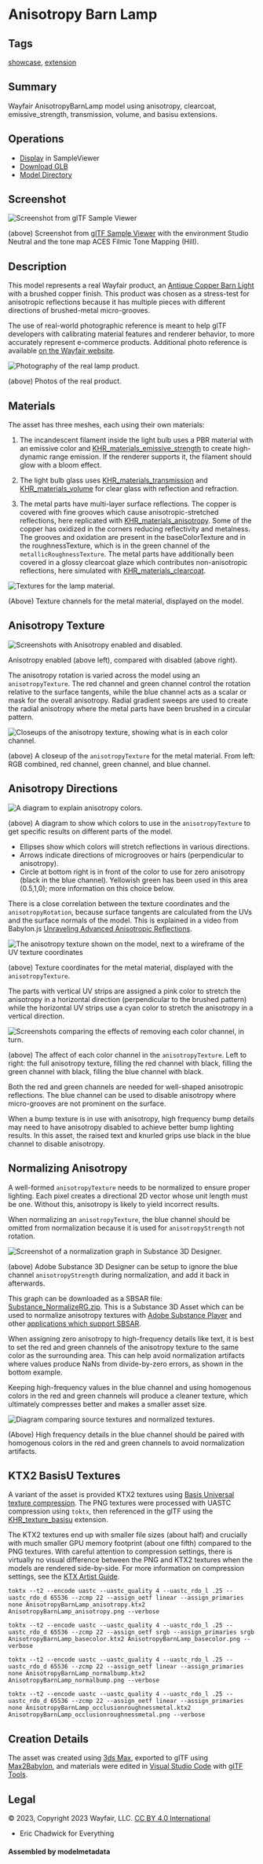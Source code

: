 # Anisotropy Barn Lamp

## Tags

[showcase](../../Models-showcase.md), [extension](../../Models-extension.md)

## Summary

Wayfair AnisotropyBarnLamp model using anisotropy, clearcoat, emissive_strength, transmission, volume, and basisu extensions.

## Operations

* [Display](https://github.khronos.org/glTF-Sample-Viewer-Release/?model=https://raw.GithubUserContent.com/KhronosGroup/glTF-Sample-Assets/main/./Models/AnisotropyBarnLamp/glTF-Binary/AnisotropyBarnLamp.glb) in SampleViewer
* [Download GLB](https://raw.GithubUserContent.com/KhronosGroup/glTF-Sample-Assets/main/./Models/AnisotropyBarnLamp/glTF-Binary/AnisotropyBarnLamp.glb)
* [Model Directory](./)

## Screenshot

![Screenshot from glTF Sample Viewer](screenshot/screenshot_Large.jpg)

(above) Screenshot from [glTF Sample Viewer](https://github.khronos.org/glTF-Sample-Viewer-Release/) with the environment Studio Neutral and the tone map ACES Filmic Tone Mapping (Hill).


## Description

This model represents a real Wayfair product, an [Antique Copper Barn Light](https://www.wayfair.com/lighting/pdp/beachcrest-home-clintonpark-1-light-dimmable-barn-light-bkwt7725.html?piid=33004628) with a brushed copper finish. This product was chosen as a stress-test for anisotropic reflections because it has multiple pieces with different directions of brushed-metal micro-grooves.

The use of real-world photographic reference is meant to help glTF developers with calibrating material features and renderer behavior, to more accurately represent e-commerce products. Additional photo reference is available [on the Wayfair website](https://www.wayfair.com/lighting/pdp/beachcrest-home-clintonpark-1-light-dimmable-barn-light-bkwt7725.html?piid=33004628).

![Photography of the real lamp product.](screenshot/reference_Photos.jpg)

(above) Photos of the real product.


## Materials

The asset has three meshes, each using their own materials:

1. The incandescent filament inside the light bulb uses a PBR material with an emissive color and [KHR_materials_emissive_strength](https://github.com/KhronosGroup/gltf/tree/main/extensions/2.0/Khronos/KHR_materials_emissive_strength#khr_materials_emissive_strength) to create high-dynamic range emission. If the renderer supports it, the filament should glow with a bloom effect.

2. The light bulb glass uses [KHR_materials_transmission](https://github.com/KhronosGroup/glTF/tree/master/extensions/2.0/Khronos/KHR_materials_transmission) and [KHR_materials_volume](https://github.com/KhronosGroup/glTF/tree/master/extensions/2.0/Khronos/KHR_materials_volume) for clear glass with reflection and refraction. 

3. The metal parts have multi-layer surface reflections. The copper is covered with fine grooves which cause anisotropic-stretched reflections, here replicated with [KHR_materials_anisotropy](https://github.com/KhronosGroup/glTF/tree/main/extensions/2.0/Khronos/KHR_materials_anisotropy). Some of the copper has oxidized in the corners reducing reflectivity and metalness. The grooves and oxidation are present in the baseColorTexture and in the roughnessTexture, which is in the green channel of the `metallicRoughnessTexture`. The metal parts have additionally been covered in a glossy clearcoat glaze which contributes non-anisotropic reflections, here simulated with [KHR_materials_clearcoat](https://github.com/KhronosGroup/glTF/tree/master/extensions/2.0/Khronos/KHR_materials_clearcoat). 

![Textures for the lamp material.](screenshot/anisotropy_Textures.jpg)

(Above) Texture channels for the metal material, displayed on the model.


## Anisotropy Texture

![Screenshots with Anisotropy enabled and disabled.](screenshot/anisotropy_WithWithout.jpg)

Anisotropy enabled (above left), compared with disabled (above right).

The anisotropy rotation is varied across the model using an `anisotropyTexture`. The red channel and green channel control the rotation relative to the surface tangents, while the blue channel acts as a scalar or mask for the overall anisotropy. Radial gradient sweeps are used to create the radial anisotropy where the metal parts have been brushed in a circular pattern. 

![Closeups of the anisotropy texture, showing what is in each color channel.](screenshot/anisotropy_Channels.jpg)

(above) A closeup of the `anisotropyTexture` for the metal material. From left: RGB combined, red channel, green channel, and blue channel.


## Anisotropy Directions

![A diagram to explain anisotropy colors.](screenshot/anisotropy_Diagram.jpg)

(above) A diagram to show which colors to use in the `anisotropyTexture` to get specific results on different parts of the model.
* Ellipses show which colors will stretch reflections in various directions.
* Arrows indicate directions of microgrooves or hairs (perpendicular to anisotropy).
* Circle at bottom right is in front of the color to use for zero anisotropy (black in the blue channel). Yellowish green has been used in this area (0.5,1,0); more information on this choice below. 

There is a close correlation between the texture coordinates and the `anisotropyRotation`, because surface tangents are calculated from the UVs and the surface normals of the model. This is explained in a video from Babylon.js [Unraveling Advanced Anisotropic Reflections](https://www.youtube.com/watch?v=Zk0A5UzNLNw).

![The anisotropy texture shown on the model, next to a wireframe of the UV texture coordinates](screenshot/anisotropy_TextureCoordinates.jpg)

(above) Texture coordinates for the metal material, displayed with the `anisotropyTexture`. 

The parts with vertical UV strips are assigned a pink color to stretch the anisotropy in a horizontal direction (perpendicular to the brushed pattern) while the horizontal UV strips use a cyan color to stretch the anisotropy in a vertical direction. 

![Screenshots comparing the effects of removing each color channel, in turn.](screenshot/anisotropy_RemovingChannels.jpg)

(above) The affect of each color channel in the `anisotropyTexture`. Left to right: the full anisotropy texture, filling the red channel with black, filling the green channel with black, filling the blue channel with black. 

Both the red and green channels are needed for well-shaped anisotropic reflections. The blue channel can be used to disable anisotropy where micro-grooves are not prominent on the surface. 

When a bump texture is in use with anisotropy, high frequency bump details may need to have anisotropy disabled to achieve better bump lighting results. In this asset, the raised text and knurled grips use black in the blue channel to disable anisotropy.


## Normalizing Anisotropy 

A well-formed `anisotropyTexture` needs to be normalized to ensure proper lighting. Each pixel creates a directional 2D vector whose unit length must be one. Without this, anisotropy is likely to yield incorrect results. 

When normalizing an `anisotropyTexture`, the blue channel should be omitted from normalization because it is used for `anisotropyStrength` not rotation. 

![Screenshot of a normalization graph in Substance 3D Designer.](screenshot/anisotropy_NormalizeGraph.jpg)

(above) Adobe Substance 3D Designer can be setup to ignore the blue channel `anisotropyStrength` during normalization, and add it back in afterwards.

This graph can be downloaded as a SBSAR file: [Substance_NormalizeRG.zip](screenshot/Substance_NormalizeRG.zip). This is a Substance 3D Asset which can be used to normalize anisotropy textures with [Adobe Substance Player](https://helpx.adobe.com/substance-3d-player/home.html) and other [applications which support SBSAR](https://helpx.adobe.com/substance-3d-integrations/home.html).

When assigning zero anisotropy to high-frequency details like text, it is best to set the red and green channels of the anisotropy texture to the same color as the surrounding area. This can help avoid normalization artifacts where values produce NaNs from divide-by-zero errors, as shown in the bottom example. 

Keeping high-frequency values in the blue channel and using homogenous colors in the red and green channels will produce a cleaner texture, which ultimately compresses better and makes a smaller asset size.

![Diagram comparing source textures and normalized textures.](screenshot/anisotropy_NormalizedColors.jpg)

(Above) High frequency details in the blue channel should be paired with homogenous colors in the red and green channels to avoid normalization artifacts.


## KTX2 BasisU Textures

A variant of the asset is provided KTX2 textures using [Basis Universal texture compression](https://github.com/KhronosGroup/KTX-Software). The PNG textures were processed with UASTC compression using `toktx`, then referenced in the glTF using the [KHR_texture_basisu](https://github.com/KhronosGroup/glTF/blob/master/extensions/2.0/Khronos/KHR_texture_basisu/) extension. 

The KTX2 textures end up with smaller file sizes (about half) and crucially with much smaller GPU memory footprint (about one fifth) compared to the PNG textures. With careful attention to compression settings, there is virtually no visual difference between the PNG and KTX2 textures when the models are rendered side-by-side. For more information on compression settings, see the [KTX Artist Guide](https://github.com/KhronosGroup/3D-Formats-Guidelines/blob/main/KTXArtistGuide.md#ktx-artist-guide). 

```
toktx --t2 --encode uastc --uastc_quality 4 --uastc_rdo_l .25 --uastc_rdo_d 65536 --zcmp 22 --assign_oetf linear --assign_primaries none AnisotropyBarnLamp_anisotropy.ktx2 AnisotropyBarnLamp_anisotropy.png --verbose

toktx --t2 --encode uastc --uastc_quality 4 --uastc_rdo_l .25 --uastc_rdo_d 65536 --zcmp 22 --assign_oetf srgb --assign_primaries srgb AnisotropyBarnLamp_basecolor.ktx2 AnisotropyBarnLamp_basecolor.png --verbose

toktx --t2 --encode uastc --uastc_quality 4 --uastc_rdo_l .25 --uastc_rdo_d 65536 --zcmp 22 --assign_oetf linear --assign_primaries none AnisotropyBarnLamp_normalbump.ktx2 AnisotropyBarnLamp_normalbump.png --verbose

toktx --t2 --encode uastc --uastc_quality 4 --uastc_rdo_l .25 --uastc_rdo_d 65536 --zcmp 22 --assign_oetf linear --assign_primaries none AnisotropyBarnLamp_occlusionroughnessmetal.ktx2 AnisotropyBarnLamp_occlusionroughnessmetal.png --verbose
```


## Creation Details

The asset was created using [3ds Max](https://www.autodesk.com/products/3ds-max), exported to glTF using [Max2Babylon](https://github.com/BabylonJS/Exporters#babylonjs-exporters), and materials were edited in [Visual Studio Code](https://code.visualstudio.com/) with [glTF Tools](https://github.com/AnalyticalGraphicsInc/gltf-vscode#gltf-tools-extension-for-visual-studio-code).

## Legal

&copy; 2023, Copyright 2023 Wayfair, LLC. [CC BY 4.0 International](https://creativecommons.org/licenses/by/4.0/legalcode)

 - Eric Chadwick for Everything

#### Assembled by modelmetadata